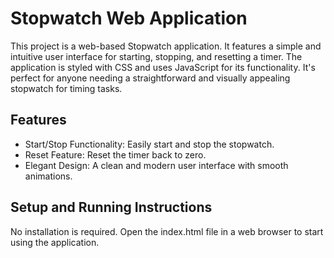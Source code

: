 # Stopwatch Web Application

This project is a web-based Stopwatch application. It features a simple and intuitive user interface for starting, stopping, and resetting a timer. The application is styled with CSS and uses JavaScript for its functionality. It's perfect for anyone needing a straightforward and visually appealing stopwatch for timing tasks.

## Features

- Start/Stop Functionality: Easily start and stop the stopwatch.
- Reset Feature: Reset the timer back to zero.
- Elegant Design: A clean and modern user interface with smooth animations.

## Setup and Running Instructions

No installation is required. Open the index.html file in a web browser to start using the application.
